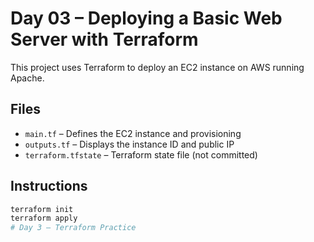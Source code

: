 # Day 03 – Deploying a Basic Web Server with Terraform

This project uses Terraform to deploy an EC2 instance on AWS running Apache.

## Files

- `main.tf` – Defines the EC2 instance and provisioning
- `outputs.tf` – Displays the instance ID and public IP
- `terraform.tfstate` – Terraform state file (not committed)

## Instructions

```bash
terraform init
terraform apply
# Day 3 – Terraform Practice
